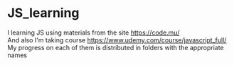 # JS_learning
I learning JS using materials from the site https://code.mu/  
And also  I'm taking course https://www.udemy.com/course/javascript_full/  
My progress on each of them is distributed in folders with the appropriate names